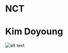 # NCT
# Kim Doyoung
![alt text](https://i.pinimg.com/564x/8a/af/42/8aaf420a2c97c6eb1946bb5223dc051f.jpg)
